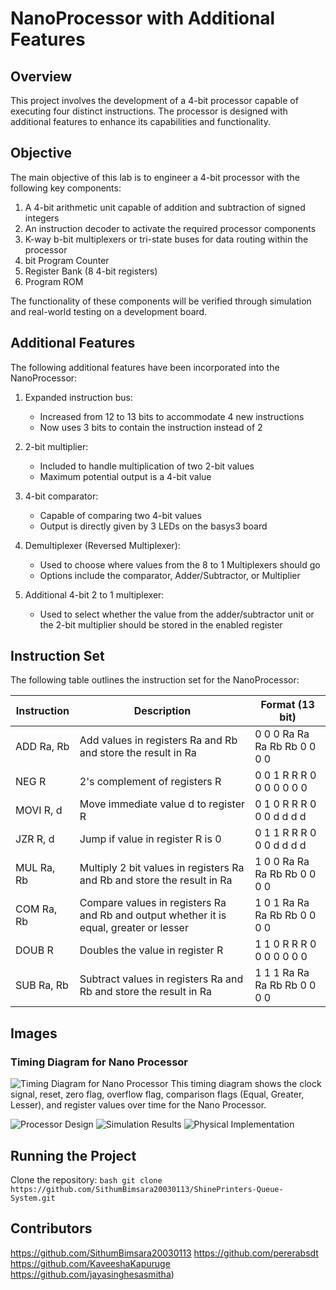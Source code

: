 # NanoProcessor with Additional Features

## Overview

This project involves the development of a 4-bit processor capable of executing four distinct instructions. The processor is designed with additional features to enhance its capabilities and functionality.

## Objective

The main objective of this lab is to engineer a 4-bit processor with the following key components:

1. A 4-bit arithmetic unit capable of addition and subtraction of signed integers
2. An instruction decoder to activate the required processor components
3. K-way b-bit multiplexers or tri-state buses for data routing within the processor
4. bit Program Counter
5. Register Bank (8 4-bit registers)
6. Program ROM

The functionality of these components will be verified through simulation and real-world testing on a development board.

## Additional Features

The following additional features have been incorporated into the NanoProcessor:

1. Expanded instruction bus:
   - Increased from 12 to 13 bits to accommodate 4 new instructions
   - Now uses 3 bits to contain the instruction instead of 2

2. 2-bit multiplier:
   - Included to handle multiplication of two 2-bit values
   - Maximum potential output is a 4-bit value

3. 4-bit comparator:
   - Capable of comparing two 4-bit values
   - Output is directly given by 3 LEDs on the basys3 board

4. Demultiplexer (Reversed Multiplexer):
   - Used to choose where values from the 8 to 1 Multiplexers should go
   - Options include the comparator, Adder/Subtractor, or Multiplier

5. Additional 4-bit 2 to 1 multiplexer:
   - Used to select whether the value from the adder/subtractor unit or the 2-bit multiplier should be stored in the enabled register

## Instruction Set

The following table outlines the instruction set for the NanoProcessor:

| Instruction | Description | Format (13 bit) |
|-------------|-------------|-----------------|
| ADD Ra, Rb  | Add values in registers Ra and Rb and store the result in Ra | 0 0 0 Ra Ra Ra Rb Rb 0 0 0 0 |
| NEG R       | 2's complement of registers R | 0 0 1 R R R 0 0 0 0 0 0 0 |
| MOVI R, d   | Move immediate value d to register R | 0 1 0 R R R 0 0 0 d d d d |
| JZR R, d    | Jump if value in register R is 0 | 0 1 1 R R R 0 0 0 d d d d |
| MUL Ra, Rb  | Multiply 2 bit values in registers Ra and Rb and store the result in Ra | 1 0 0 Ra Ra Ra Rb Rb 0 0 0 0 |
| COM Ra, Rb  | Compare values in registers Ra and Rb and output whether it is equal, greater or lesser | 1 0 1 Ra Ra Ra Rb Rb 0 0 0 0 |
| DOUB R      | Doubles the value in register R | 1 1 0 R R R 0 0 0 0 0 0 0 |
| SUB Ra, Rb  | Subtract values in registers Ra and Rb and store the result in Ra | 1 1 1 Ra Ra Ra Rb Rb 0 0 0 0 |


## Images

### Timing Diagram for Nano Processor
![Timing Diagram for Nano Processor](https://via.placeholder.com/800x200?text=Timing+Diagram+for+Nano+Processor)
This timing diagram shows the clock signal, reset, zero flag, overflow flag, comparison flags (Equal, Greater, Lesser), and register values over time for the Nano Processor.

![Processor Design](https://via.placeholder.com/500x300?text=Processor+Design)
![Simulation Results](https://via.placeholder.com/500x300?text=Simulation+Results)
![Physical Implementation](https://via.placeholder.com/500x300?text=Physical+Implementation)


## Running the Project
 Clone the repository:
    ```bash
    git clone https://github.com/SithumBimsara20030113/ShinePrinters-Queue-System.git 
    ```

## Contributors

https://github.com/SithumBimsara20030113
https://github.com/pererabsdt
https://github.com/KaveeshaKapuruge
https://github.com/jayasinghesasmitha)
